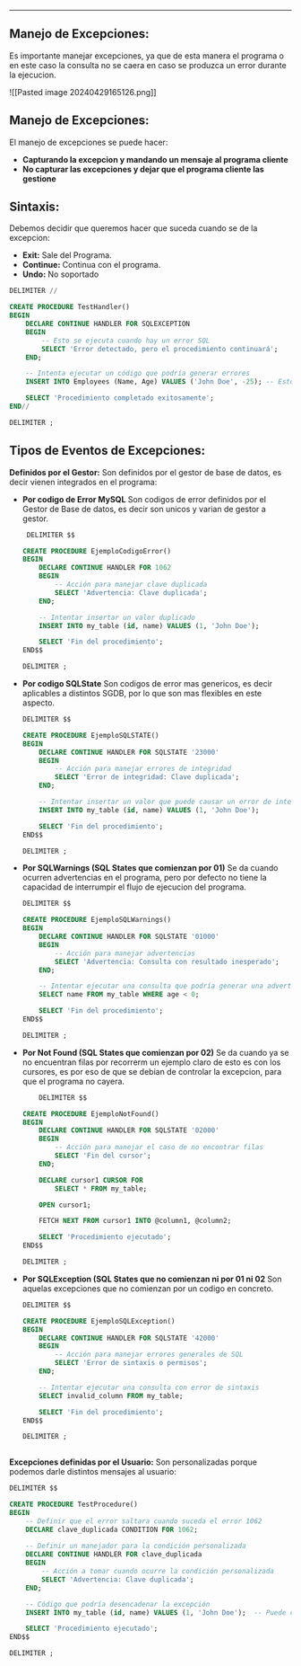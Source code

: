 
---
## Manejo de Excepciones:
Es importante manejar excepciones, ya que de esta manera el programa o en este caso la consulta no se caera en caso se produzca un error durante la ejecucion.

![[Pasted image 20240429165126.png]]

## Manejo de Excepciones:
El manejo de excepciones se puede hacer:

- **Capturando la excepcion y mandando un mensaje al programa cliente**
- **No capturar las excepciones y dejar que el programa cliente las gestione**


## Sintaxis:

Debemos decidir que queremos hacer que suceda cuando se de la excepcion:
- **Exit:** Sale del Programa.
- **Continue:** Continua con el programa.
- **Undo:** No soportado


```sql
DELIMITER //

CREATE PROCEDURE TestHandler()
BEGIN
    DECLARE CONTINUE HANDLER FOR SQLEXCEPTION
    BEGIN
        -- Esto se ejecuta cuando hay un error SQL
        SELECT 'Error detectado, pero el procedimiento continuará';
    END;

    -- Intenta ejecutar un código que podría generar errores
    INSERT INTO Employees (Name, Age) VALUES ('John Doe', -25); -- Esto podría fallar si Age tiene restricciones

    SELECT 'Procedimiento completado exitosamente';
END//

DELIMITER ;
```


## Tipos de Eventos de Excepciones:

**Definidos por el Gestor:**
Son definidos por el gestor de base de datos, es decir vienen integrados en el programa:

- **Por codigo de Error MySQL**
	 Son codigos de error definidos por el Gestor de Base de datos, es decir son unicos y varian de gestor a gestor.
	```sql
	 DELIMITER $$

	CREATE PROCEDURE EjemploCodigoError()
	BEGIN
	    DECLARE CONTINUE HANDLER FOR 1062
	    BEGIN
	        -- Acción para manejar clave duplicada
	        SELECT 'Advertencia: Clave duplicada';
	    END;
	
	    -- Intentar insertar un valor duplicado
	    INSERT INTO my_table (id, name) VALUES (1, 'John Doe');
	
	    SELECT 'Fin del procedimiento';
	END$$
	
	DELIMITER ;

	```
	
- **Por codigo SQLState**
	 Son codigos de error mas genericos, es decir aplicables a distintos SGDB, por lo que son mas flexibles en este aspecto.
	```sql
	DELIMITER $$

	CREATE PROCEDURE EjemploSQLSTATE()
	BEGIN
	    DECLARE CONTINUE HANDLER FOR SQLSTATE '23000'
	    BEGIN
	        -- Acción para manejar errores de integridad
	        SELECT 'Error de integridad: Clave duplicada';
	    END;
	
	    -- Intentar insertar un valor que puede causar un error de integridad
	    INSERT INTO my_table (id, name) VALUES (1, 'John Doe');
	
	    SELECT 'Fin del procedimiento';
	END$$
	
	DELIMITER ;

	```
	 
- **Por SQLWarnings (SQL States que comienzan por 01)**
	 Se da cuando ocurren advertencias en el programa, pero por defecto no tiene la capacidad de interrumpir el flujo de ejecucion del programa.
	```sql
	DELIMITER $$

	CREATE PROCEDURE EjemploSQLWarnings()
	BEGIN
	    DECLARE CONTINUE HANDLER FOR SQLSTATE '01000'
	    BEGIN
	        -- Acción para manejar advertencias
	        SELECT 'Advertencia: Consulta con resultado inesperado';
	    END;
	
	    -- Intentar ejecutar una consulta que podría generar una advertencia
	    SELECT name FROM my_table WHERE age < 0;
	
	    SELECT 'Fin del procedimiento';
	END$$
	
	DELIMITER ;
 
	```
- **Por Not Found (SQL States que comienzan por 02)**
	 Se da cuando ya se no encuentran filas por recorrerm un ejemplo claro de esto es con los cursores, es por eso de que se debian de controlar la excepcion, para que el programa no cayera.
	 
	```sql
		DELIMITER $$
	
	CREATE PROCEDURE EjemploNotFound()
	BEGIN
	    DECLARE CONTINUE HANDLER FOR SQLSTATE '02000'
	    BEGIN
	        -- Acción para manejar el caso de no encontrar filas
	        SELECT 'Fin del cursor';
	    END;
	
	    DECLARE cursor1 CURSOR FOR
	        SELECT * FROM my_table;
	
	    OPEN cursor1;
	
	    FETCH NEXT FROM cursor1 INTO @column1, @column2;
	
	    SELECT 'Procedimiento ejecutado';
	END$$
	
	DELIMITER ;

	```
- **Por SQLException (SQL States que no comienzan ni por 01 ni 02**
	 Son aquelas excepciones que no comienzan por un codigo en concreto.
	```sql
	DELIMITER $$

	CREATE PROCEDURE EjemploSQLException()
	BEGIN
	    DECLARE CONTINUE HANDLER FOR SQLSTATE '42000'
	    BEGIN
	        -- Acción para manejar errores generales de SQL
	        SELECT 'Error de sintaxis o permisos';
	    END;
	
	    -- Intentar ejecutar una consulta con error de sintaxis
	    SELECT invalid_column FROM my_table;
	
	    SELECT 'Fin del procedimiento';
	END$$
	
	DELIMITER ;
	 
	```

**Excepciones definidas por el Usuario:**
Son personalizadas porque podemos darle distintos mensajes al usuario:

```sql
DELIMITER $$

CREATE PROCEDURE TestProcedure()
BEGIN
    -- Definir que el error saltara cuando suceda el error 1062
    DECLARE clave_duplicada CONDITION FOR 1062;
    
    -- Definir un manejador para la condición personalizada
    DECLARE CONTINUE HANDLER FOR clave_duplicada
    BEGIN
        -- Acción a tomar cuando ocurre la condición personalizada
        SELECT 'Advertencia: Clave duplicada';
    END;

    -- Código que podría desencadenar la excepción
    INSERT INTO my_table (id, name) VALUES (1, 'John Doe');  -- Puede causar clave duplicada

    SELECT 'Procedimiento ejecutado';
END$$

DELIMITER ;
```






























